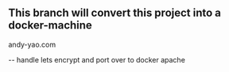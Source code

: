 ## This branch will convert this project into a docker-machine
andy-yao.com 

-- handle lets encrypt and port over to docker apache